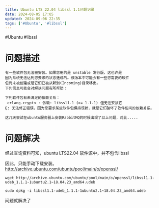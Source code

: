 ```yaml
---
title: Ubuntu LTS 22.04 libssl 1.1问题记录
date: 2024-08-05 17:05
updated: 2024-09-06 22:35
tags: ['#Ubuntu', '#libssl']
---
```


#Ubuntu #libssl

# 问题描述

```
有一些软件包无法被安装。如果您用的是 unstable 发行版，这也许是
因为系统无法达到您要求的状态造成的。该版本中可能会有一些您需要的软件
包尚未被创建或是它们已被从新到(Incoming)目录移出。
下列信息可能会对解决问题有所帮助：

下列软件包有未满足的依赖关系：
 erlang-crypto : 依赖: libssl1.1 (>= 1.1.1) 但无法安装它
E: 无法修正错误，因为您要求某些软件包保持现状，就是它们破坏了软件包间的依赖关系。

这几天尝试在ubuntu服务器上安装RabbitMQ的时候出现了以上问题，对此.....
```

# 问题解决

经过查询资料可知，ubuntu LTS22.04 软件源中，并不包含libssl

因此，只能手动下载安装。http://archive.ubuntu.com/ubuntu/pool/main/o/openssl/

```
wget http://archive.ubuntu.com/ubuntu/pool/main/o/openssl/libssl1.1-udeb_1.1.1-1ubuntu2.1~18.04.23_amd64.udeb

sudo dpkg -i libssl1.1-udeb_1.1.1-1ubuntu2.1~18.04.23_amd64.udeb
```

问题就解决了
